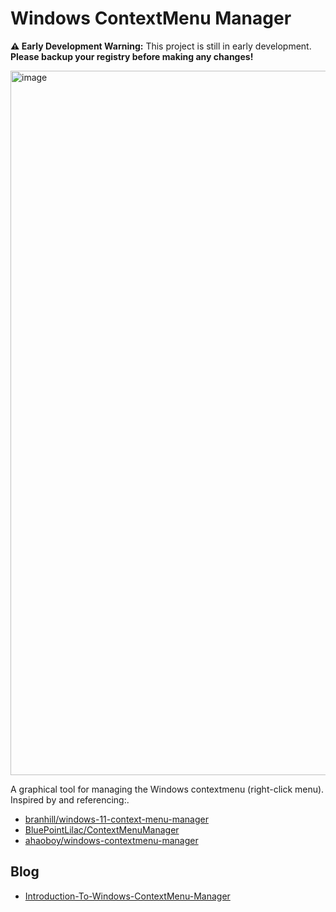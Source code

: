 # Windows ContextMenu Manager

**⚠️ Early Development Warning:**
This project is still in early development. **Please backup your registry before making any changes!**

<img width="1624" height="1127" alt="image" src="https://github.com/user-attachments/assets/5f2db227-ef7b-4326-a2ad-959c72e7642c" />

A graphical tool for managing the Windows contextmenu (right-click menu).
Inspired by and referencing:.

- [branhill/windows-11-context-menu-manager](https://github.com/branhill/windows-11-context-menu-manager)
- [BluePointLilac/ContextMenuManager](https://github.com/BluePointLilac/ContextMenuManager)
- [ahaoboy/windows-contextmenu-manager](https://github.com/ahaoboy/windows-contextmenu-manager)

## Blog

- [Introduction-To-Windows-ContextMenu-Manager](./blog/Introduction-To-Windows-ContextMenu-Manager.md)
